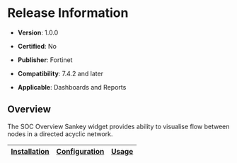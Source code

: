 # Release Information

- **Version**: 1.0.0

- **Certified**: No

- **Publisher**: Fortinet  

- **Compatibility**: 7.4.2 and later

- **Applicable**: Dashboards and Reports

## Overview

The SOC Overview Sankey widget provides ability to visualise flow between nodes in a directed acyclic network.

| [Installation](./docs/setup.md#installation) | [Configuration](./docs/setup.md#configuration) | [Usage](./docs/usage.md) |
|----------------------------------------------|------------------------------------------------|--------------------------|
